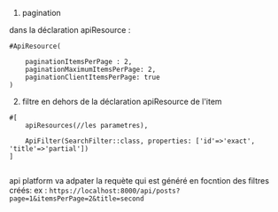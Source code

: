 1. pagination

dans la déclaration apiResource :
```
#ApiResource(
    
    paginationItemsPerPage : 2,
    paginationMaximumItemsPerPage: 2,
    paginationClientItemsPerPage: true
)
```


2. filtre
en dehors de la déclaration apiResource de l'item
```
#[
    apiResources(//les parametres),

    ApiFilter(SearchFilter::class, properties: ['id'=>'exact', 'title'=>'partial'])
]


```
api platform va adpater la requète qui est généré en focntion des filtres créés:
ex : `` https://localhost:8000/api/posts?page=1&itemsPerPage=2&title=second ``